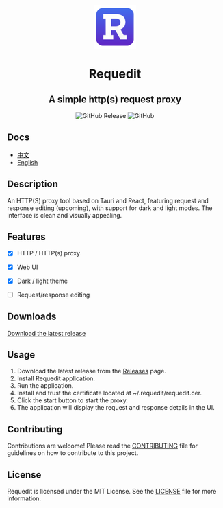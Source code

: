 
<div align="center">
<img style="width:100px; margin:auto" src="src/assets/logo.png">
<h1> Requedit </h1>
<h2> A simple http(s) request proxy</h2>
</div>

<div align="center">

![GitHub Release](https://img.shields.io/github/v/release/requedit/requedit)
![GitHub](https://img.shields.io/github/license/requedit/requedit)

</div>

## Docs
* [中文](README_zh.md)
* [English](README.md)

## Description
An HTTP(S) proxy tool based on Tauri and React, featuring request and response editing (upcoming), with support for dark and light modes. The interface is clean and visually appealing.


## Features
* [x] HTTP / HTTP(s) proxy
* [x] Web UI
* [x] Dark / light theme
* [ ] Request/response editing


## Downloads
[Download the latest release](https://github.com/requedit/requedit/releases/latest)


## Usage
1. Download the latest release from the [Releases](https://github.com/requedit/requedit/releases) page.
2. Install Requedit application.
3. Run the application.
4. Install and trust the certificate located at ~/.requedit/requedit.cer.
4. Click the start button to start the proxy.
5. The application will display the request and response details in the UI.

## Contributing
Contributions are welcome! Please read the [CONTRIBUTING](CONTRIBUTING.md) file for guidelines on how to contribute to this project.

## License
Requedit is licensed under the MIT License. See the [LICENSE](LICENSE) file for more information.
